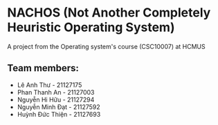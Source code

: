 ﻿# NACHOS (Not Another Completely Heuristic Operating System)
A project from the Operating system's course (CSC10007) at HCMUS

## Team members:
- Lê Anh Thư - 21127175
- Phan Thanh An - 21127003
- Nguyễn Hi Hữu - 21127294
- Nguyễn Minh Đạt - 21127592
- Huỳnh Đức Thiện - 21127693
